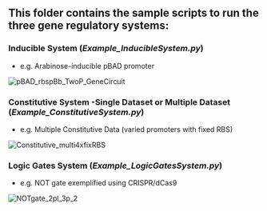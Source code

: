 ## This folder contains the sample scripts to run the three gene regulatory systems: 
### Inducible System (__*Example_InducibleSystem.py*__)
- e.g. Arabinose-inducible pBAD promoter

![pBAD_rbspBb_TwoP_GeneCircuit](https://user-images.githubusercontent.com/32381993/55538694-9a755a80-56f1-11e9-8a3c-651e67ba5ad9.png)


### Constitutive System -Single Dataset or Multiple Dataset (__*Example_ConstitutiveSystem.py*__)
- e.g. Multiple Constitutive Data (varied promoters with fixed RBS)

![Constitutive_multi4xfixRBS](https://user-images.githubusercontent.com/32381993/55540054-baf2e400-56f4-11e9-96e6-8f8120c9969e.png)


### Logic Gates System (__*Example_LogicGatesSystem.py*__) 
- e.g. NOT gate exemplified using CRISPR/dCas9

![NOTgate_2pl_3p_2](https://user-images.githubusercontent.com/32381993/55539285-e543a200-56f2-11e9-94f6-375dfa41e3d5.png)


